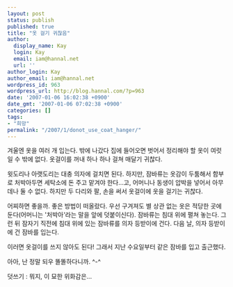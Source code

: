 ```yaml
---
layout: post
status: publish
published: true
title: "옷 걸기 귀찮음"
author:
  display_name: Kay
  login: Kay
  email: iam@hannal.net
  url: ''
author_login: Kay
author_email: iam@hannal.net
wordpress_id: 963
wordpress_url: http://blog.hannal.com/?p=963
date: '2007-01-06 16:02:38 +0900'
date_gmt: '2007-01-06 07:02:38 +0900'
categories: []
tags:
- "희망"
permalink: "/2007/1/donot_use_coat_hanger/"
---
```

<p>겨울엔 옷을 여러 개 입는다. 밖에 나갔다 집에 들어오면 벗어서 정리해야 할 옷이 여럿일 수 밖에 없다. 옷걸이를 꺼내 하나 하나 걸쳐 매달기 귀찮다.</p>
<p>윗도리나 아랫도리는 대충 의자에 걸치면 된다. 하지만, 잠바류는 옷감이 두툼해서 함부로 처박아두면 세탁소에 돈 주고 맡겨야 한다...고, 어머니나 동생이 압박을 넣어서 아무데나 둘 수 없다. 하지만 두 다리와 팔, 손을 써서 옷걸이에 옷을 걸기는 귀찮다.</p>
<p>어찌하면 좋을까. 좋은 방법이 떠올랐다. 우선 구겨져도 별 상관 없는 옷은 적당한 곳에 둔다(어머니는 '처박아'라는 말을 앞에 덧붙이신다). 잠바류는 침대 위에 펼쳐 놓는다. 그런 뒤 잠자기 직전에 침대 위에 있는 잠바류를 의자 등받이에 건다. 다음 날, 의자 등받이에 건 잠바를 입는다.</p>
<p>이러면 옷걸이를 쓰지 않아도 된다! 그래서 지난 수요일부터 같은 잠바를 입고 출근했다.</p>
<p>아아, 난 정말 되우 똘똘하다니까. ^-^</p>
<p>덧쓰기 : 뭐지, 이 묘한 위화감은...</p>
